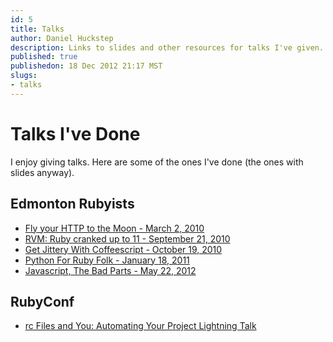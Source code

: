 ```yaml
--- 
id: 5
title: Talks
author: Daniel Huckstep
description: Links to slides and other resources for talks I've given.
published: true
publishedon: 18 Dec 2012 21:17 MST
slugs: 
- talks
---
```

# Talks I've Done

I enjoy giving talks. Here are some of the ones I've done (the ones with
slides anyway).

## Edmonton Rubyists

-   [Fly your HTTP to the Moon - March 2,
    2010](http://darkhelmet.github.com/talks/fly-your-http-to-the-moon/)
-   [RVM: Ruby cranked up to 11 - September 21,
    2010](http://rvm-ruby-cranked-up-to-11.heroku.com/)
-   [Get Jittery With Coffeescript - October 19,
    2010](http://get-jittery-with-coffeescript.heroku.com/)
-   [Python For Ruby Folk - January 18,
    2011](https://gist.github.com/783894)
-   [Javascript, The Bad Parts - May 22,
    2012](http://darkhelmet.github.com/javascript-the-bad-parts/)

## RubyConf

-   [rc Files and You: Automating Your Project Lightning
    Talk](/2012/11/06/rc-files-and-you-automating-your-project)